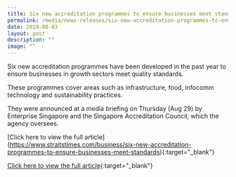 ```yaml
---
title: Six new accreditation programmes to ensure businesses meet standards
permalink: /media/news-releases/six-new-accreditation-programmes-to-ensure-businesses-meet-standards/
date: 2019-08-03
layout: post
description: ""
image: ""
---
```

Six new accreditation programmes have been developed in the past year to ensure businesses in growth sectors meet quality standards.

These programmes cover areas such as infrastructure, food, infocomm technology and sustainability practices.

They were announced at a media briefing on Thursday (Aug 29) by Enterprise Singapore and the Singapore Accreditation Council, which the agency oversees.

[Click here to view the full article]
(https://www.straitstimes.com/business/six-new-accreditation-programmes-to-ensure-businesses-meet-standards){:target="_blank"}



[Click here to view the full article](/[https://www.straitstimes.com/business/six-new-accreditation-programmes-to-ensure-businesses-meet-standards){:target="_blank"}